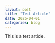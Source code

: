 ```yaml
---
layout: post
title: "Test Article"
date: 2025-04-01
categories: blog
---
```


This is a test article.